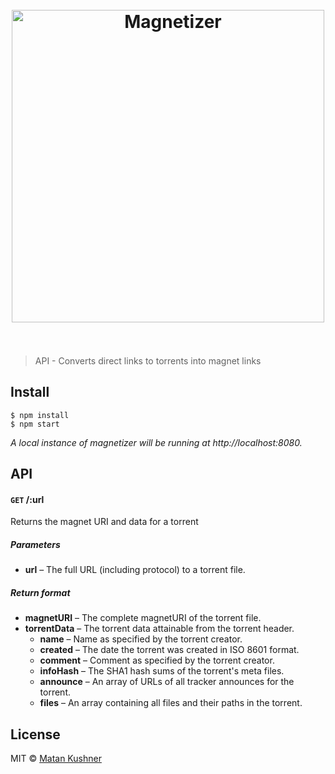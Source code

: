 <h1 align="center">
	<br>
	<img width="500" src="https://cdn.rawgit.com/matchai/magnetizer/master/media/logo-text.svg" alt="Magnetizer">
	<br>
	<br>
</h1>

> API - Converts direct links to torrents into magnet links

## Install

```
$ npm install
$ npm start
```

*A local instance of magnetizer will be running at http://localhost:8080.*

## API

#### <code>GET</code> /:url

Returns the magnet URI and data for a torrent

##### Parameters

- __url__ – The full URL (including protocol) to a torrent file.

##### Return format
- __magnetURI__ – The complete magnetURI of the torrent file.
- __torrentData__ – The torrent data attainable from the torrent header.
  - __name__ – Name as specified by the torrent creator.
  - __created__ – The date the torrent was created in ISO 8601 format.
  - __comment__ – Comment as specified by the torrent creator.
  - __infoHash__ – The SHA1 hash sums of the torrent's meta files.
  - __announce__ – An array of URLs of all tracker announces for the torrent.
  - __files__ – An array containing all files and their paths in the torrent.

## License

MIT © [Matan Kushner](https://matchai.me)
